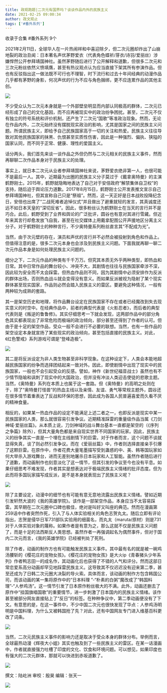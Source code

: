 ```yaml
---
title: 政观跑题|二次元有国界吗？谈谈作品内外的民族主义
date: 2021-02-25 09:00:34
author: 政文观止
tags: ['#番外系列']
---
```



收录于合集 #番外系列 9个

2021年2月11日，全球华人在一片热闹祥和中喜迎除夕，但二次元圈却炸出了山崩地裂的政治丑闻：日本著名声优茅野爱衣（代表角色蝶祈/芽衣/诗羽/爱丽丝）涉嫌悍然公开参拜靖国神社。虽然茅野随后进行了公开解释和道歉，但很多二次元和三次元粉丝依然义愤填膺，甚至有热议观点认为应当直接下架其所有参演作品。但也有反驳指出这一做法既不可行也不理智，时下流行和过去十年间经典的动漫作品几乎都有茅野的身影，何况声优的行为不应与角色捆绑，更不应连累作品的其他主创。

![](/images/160/2.png)

不少受众认为二次元本身就是一个外部壁垒明显而内部认同极高的群体，二次元已经形成了自己的文化基因，而不应再被现实中的政治纷争困扰。甚至，二次元不仅有独立的符号系统和评价机制，还产生了二次元“国歌”等准政治现象。然而，无论在作品内外，二次元始终没有摆脱现实政治的影响，尤其是国家之间的民族主义问题。所谓民族主义，即给予自己民族国家高于一切的关注和热爱。民族主义往往导致对其他民族国家的抹黑、仇恨甚至实质性伤害，因此是一种强烈、偏执、狭隘的国家认同，而不同于正常、健康、理性的爱国主义。

  

话分两头，我们首先来谈一谈作品之外但仍然与二次元相关的民族主义事件，然而再聊聊二次作品本身对于民族主义的处理。

  

事实上，就日本二次元从业者参拜靖国神社来说，茅野爱衣绝非第一人，也很可能不是最后一人。其中，近期最为出圈的民族主义分子莫过于《戴拿奥特曼》的主演鹤野刚士。2015年，鹤野就隐晦地表达了自己对于安倍政府“解禁集体自卫权”的支持，随后迫于舆论压力道歉。2017年8月15日，鹤野刚士公开发表推文宣示自己参拜靖国神社，但其宣称自己只是“祭祖”。然而，这一天正好是日本战败投降纪念日，安倍也出席了“二战死难者追悼仪式”并且做出了避重就轻的发言，其真诚度还远不如日本天皇的“深切反省”。因此，很多粉丝认为鹤野刚士在当天的言行并不是巧合。此后，鹤野受到了业界和舆论的广泛批评，圆谷也有意对其进行雪藏。但近年来其言行却愈发放飞自我，甚至在社交媒体上用戴拿配图公开声援地区分离主义分子。对于鹤野刚士的种种言行，不少奥特曼系列粉丝直言其“不配成为光”。

  

当然，由于次元壁的存在，演员和声优的言行并不必然会被投射到角色和作品上。但值得注意的是，很多二次元本身也会涉及到民族主义问题。下面我就再聊一聊二次元作品本身是如何处理民族主义问题的。

  

细分之下，二次元作品的种类有千千万万。但究其本质无外乎两种类型，即热血和日常。其中日常作品的舞台较小、冲突不大，其剧情也往往与民族国家牵涉不深，因此较为安全而不太会踩雷。但热血作品则不同，因为其剧情中必须安排作为反派的群体出场，否则热血战斗就会变得没有意义。而如果反派被视为隐射了某个现实群体甚至现实国家，作品则必然会踏入民族主义的雷区。要避免这种情况，一般有两种较为成熟的套路。

  

其一是架空历史和地理，将作品舞台设定在民族国家不存在或者已经魔改到失去现实意义的时空中。在经典作品中，前者的典型代表是《火影忍者》，而后者的典型代表则是《叛逆的鲁鲁修》。其实仔细思考一下就会发现，这两部作品中的部分角色其实都表现出了非常危险而极端的政治倾向，部分甚至还得到了作者的认可。但由于是十足的架空作品，受众一般不会进行不必要的联想。当然，也有一些作品的架空设定本身就宣扬了某些现实的政治倾向，甚至包括直接的民族主义。对此，《红色警戒》系列游戏可谓是“登峰造极”。

  

![](/images/160/3.jpeg)

其二是将反派设定为非人类生物甚至非科学现象。在这种设定下，人类会本能地超越民族国家的纷争而选择团结起来一致对外。因此，即使剧情中出现了现实中的民族国家，一般也不会引起受众的反感。譬如，神作《新世纪福音战士》虽然也有不少情节隐喻和讽刺了现实中的大国政治，但并没有冲淡人类迎击使徒的悲歌主题。当然，《奥特曼》系列在本质上也属于这一套路。但《奥特曼》的高明之处则在于，除了“奥特曼打怪兽”的热血主线以及亲情、友谊、勇气等常规主题外，圆谷还在很多情节着重表达了反战和环保的思想，因此成为各国人民普遍喜爱而久看不厌的精神食量。

  

相反的，如果某一热血作品的设定不能满足上述二者之一，也即反派是现实中某一民族国家的人类，那么就很容易引发争议。近期精准踩雷的重量级作品当属《刀剑神域·爱丽丝篇》。从本质上说，刀剑神域的战斗舞台基本一直都是架空的（《序列之争篇》除外），但其大量角色都是来自现实世界不同国家的玩家。因此，民族主义的纷争其实一直是一个埋在主线剧情下的巨雷。对于作者而言，这个问题不谈就显得失真，谈了则必然引发争议。而在《爱丽丝篇》中，作者则选择直接亲手引爆了这颗巨雷。在原作中，作者花费大量笔墨描写受到蛊惑的中、美、韩等国玩家如何大举杀入游戏舞台，进而无差别地屠杀日本玩家和人工智能。虽然作者随后进行了道歉，而动画制作也刻意淡化了这一情节，但其引发的争议至今也没有平息。如果仔细思考不难发现，作者其实是想表达对于极端民族主义情绪的批评态度。但为此而将多国玩家描写成反派，是不是本身就表现出了民族主义呢？

![](/images/160/4.png)

除了主要设定，动漫中的细节也有可能有意无意地流露出民族主义情绪。譬如近期引发轩然大波的《我的英雄学院》。该作是一部架空作品，本身应当不太容易踩雷。其早期在二次元圈中口碑也极佳，绝对是叫好又叫座的典范。然而在漫画第259话中作者突然作死，引入了与人体实验相关的角色志贺丸太。随后立即有评论指出，志贺是侵华日军731部队实验用的细菌名，而丸太（maruta/原材）则是731对于人体实验对象的蔑称。如果作者是有意为之，那么这就不仅是民族主义问题了，而是十足的法西斯反人类思想。虽然作者一再强调起名为偶然事件，但对于国内二次元而言，《我的英雄学院》已经被判处了死刑。

  

除了作者，动画的制作方也有可能触发民族主义事件。其中最有名的就是被一碗鸡汤腰斩的《樱花庄的宠物女孩》。《樱花庄的宠物女孩》是大火ip《青春猪头少年系列》作者鸭志田一的成名作，其动画化后也获得了不错的人气和评分。然而这部日常恋爱系高分动画却罕见地踩雷民族主义。这导致其不仅迟迟没有迎来第二季，甚至还成为了日韩二次元圈大决裂的导火索。具体而言，该动画的制作方包含韩国公司，而该动画的某一集将原作中的“日本料理
”-“朴素的白粥”魔改成了“韩国料理”-“人参鸡汤”。这一情节引发了日本原作粉丝极大的不满。此外，动画还删去了原作中“挂国旗唱国歌”的重要情节，进一步刺激了日本国内的民族主义情绪。该作甚至被部分网友直接贴上了“反日”的标签。在种种争议中，第二季动画便没有了下文。有意思的是，在这一事件中，不少中国二次元也很快发现了华点：人参鸡汤明明是中国料理，为什么又被韩国抢了先？对此，还有中国网友专门进入维基百科更改了词条。

![](/images/160/5.png)

当然，二次元民族主义事件的影响力还是取决于受众本身的群体分布。举例而言，全球最热动漫《辉夜大小姐》其实也触及到了一些民族主义的雷区。在某一话漫画中，作者就直接强力吐槽了印度的文化、饮食和环境问题。可以想见，如果印度也有强大的二次元群体，那就可以快进到赤坂道歉了。

![](/images/160/6.png)

撰文：陆屹洲 审校：殷昊 编辑：张天一

  

![](/images/160/7.jpeg)

  


